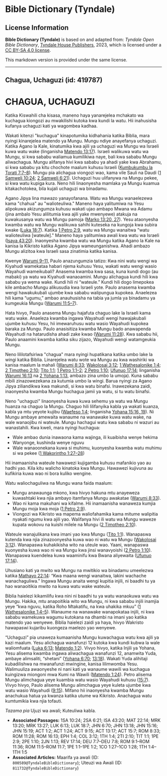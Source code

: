 # Bible Dictionary (Tyndale)

## License Information

**Bible Dictionary (Tyndale)** is based on and adapted from: _Tyndale Open Bible Dictionary_, [Tyndale House Publishers](https://tyndaleopenresources.com/), 2023, which is licensed under a [CC BY-SA 4.0 license](https://creativecommons.org/licenses/by-sa/4.0/legalcode.en).

This markdown version is provided under the same license.



--------------------------------

## Chagua, Uchaguzi (id: 419787)

CHAGUA, UCHAGUZI
================

Katika Kiswahili cha kisasa, maneno haya yanarejelea mchakato wa kuchagua kiongozi au mwakilishi kutoka kwa kundi la watu. Hii inahusisha kufanya uchaguzi kati ya wagombea kadhaa.

Wakati kitenzi "kuchagua" kinapotumika kidhahania katika Biblia, mara nyingi kinarejelea matendo ya Mungu. Mungu ndiye anayefanya uchaguzi. Katika Agano la Kale, kinatumika kwa ajili ya uchaguzi wa Mungu wa Israeli kuwa watu wake (linganisha [Matendo 13:17](https://ref.ly/Acts13:17)). Israeli walikuwa watu wa Mungu, si kwa sababu waliamua kumilikiwa naye, bali kwa sababu Mungu aliwachagua. Mungu alifanya hivi kwa sababu ya ahadi yake kwa Abrahamu, si kwa sababu ya kitu chochote maalum kuhusu Israeli ([Kumbukumbu la Torati 7:7–8](https://ref.ly/Deut7:7-Deut7:8)). Mungu pia alichagua viongozi wao, kama vile Sauli na Daudi ([1 Samweli 10:24](https://ref.ly/1Sam10:24); [2 Samweli 6:21](https://ref.ly/2Sam6:21)). Uchaguzi huu ulifanywa na Mungu pekee, si kwa watu kupiga kura. Neno hili linaonyesha mamlaka ya Mungu kuamua kitakachotokea, bila kujali uchaguzi wa binadamu.

Agano Jipya lina mawazo yanayofanana. Watu wa Mungu wanaelezewa kama "chahua" au "walioteuliwa." Maneno haya yalitumiwa na Yesu alipokuwa akizungumza kuhusu wakati ujao ambapo Mwana wa Adamu (jina ambalo Yesu alilitumia kwa ajili yake mwenyewe) atakuja na kuwakusanya watu wa Mungu pamoja ([Marko 13:20, 27](https://ref.ly/Mark13:20,Mark13:27)). Yesu ataonyesha kwamba watu wa Mungu walikuwa sahihi kuteseka na kungoja kwa subira kwake ([Luka 18:7](https://ref.ly/Luke18:7)). Katika [1 Petro 2:9](https://ref.ly/1Pet2:9), watu wa Mungu wanaitwa "watu walioteuliwa \[wateule]." Maneno haya yalitumiwa awali kwa watu wa Israeli ([Isaya 43:20](https://ref.ly/Isa43:20)). Inaonyesha kwamba watu wa Mungu katika Agano la Kale na kanisa la Kikristo katika Agano Jipya wameunganishwa. Ahadi ambazo Mungu alizitoa kwa Israeli sasa zinatimia katika kanisa.

Kwenye [Warumi 9–11,](https://ref.ly/Rom9:1-Rom11:36) Paulo anazungumzia tatizo: Kwa nini watu wengi wa Kiyahudi wamekataa habari njema kuhusu Yesu, wakati watu wengi wasio Wayahudi wameikubali? Anasema kwamba kwa sasa, kuna kundi dogo (au mabaki) ya watu wa Kiyahudi wanaoamini. Mungu alichagua kundi hili kwa sababu ya wema wake. Kundi hili ni “wateule.” Kundi hili dogo limepokea kile ambacho Mungu alikusudia kwa Israeli yote. Paulo anasema kwamba wengi hawakukubali ujumbe kwa sababu walipungua kupokea. Anaelezea hili kama “ugumu,” ambao anauhusisha na tabia ya jumla ya binadamu ya kumgeukia Mungu ([Warumi 11:5–7](https://ref.ly/Rom11:5-Rom11:7)).

Hata hivyo, Paulo anasema Mungu hajafuta chaguo lake la Israeli kama watu wake. Anaeleza kwamba ingawa Wayahudi wengi hawajakubali ujumbe kuhusu Yesu, hii imewaruhusu watu wasio Wayahudi kupokea baraka za Mungu. Paulo anasisitiza kwamba Mungu bado anawapenda Wayahudi na hatarudisha ahadi zake kwao ([Warumi 11:28](https://ref.ly/Rom11:28)). Kwa sababu hii, Paulo anaamini kwamba katika siku zijazo, Wayahudi wengi watamgeukia Mungu.

Neno lililotafsiriwa "chagua" mara nyingi hupatikana katika umbo lake la wingi katika Biblia. Linarejelea watu wote wa Mungu au kwa washiriki wa kanisa maalum la mahali ([Warumi 8:33](https://ref.ly/Rom8:33); [Wakolosai 3:12](https://ref.ly/Col3:12); [1 Wathesalonike 1:4](https://ref.ly/1Thess1:4); [2 Timotheo 2:10](https://ref.ly/2Tim2:10); [Tito 1:1](https://ref.ly/Titus1:1); [1 Petro 1:1–2](https://ref.ly/1Pet1:1-1Pet1:2); [2 Petro 1:10](https://ref.ly/2Pet1:10); [Ufunuo 17:14](https://ref.ly/Rev17:14); linganisha [Warumi 16:13](https://ref.ly/Rom16:13) na [2 Yohana 1:13](https://ref.ly/2John1:13), ambazo zina umbo la umoja). Kuna sababu mbili zinazowezekana za kutumia umbo la wingi. Barua nyingi za Agano Jipya ziliandikwa kwa makundi, si kwa watu binafsi. Inawezekana zaidi, inaonyesha kwamba Mungu huchagua jamii ya watu, si tu watu binafsi.

Neno "uchaguzi" linaonyesha kuwa kuwa sehemu ya watu wa Mungu huanza na chaguo la Mungu. Chaguo hili lilifanyika kabla ya wakati kuanza, kabla ya mtu yeyote kujibu ([Waefeso 1:4](https://ref.ly/Eph1:4); linganisha [Yohana 15:16, 19](https://ref.ly/John15:16,John15:19)). Ni Mungu ambaye amewaita wanaume na wanawake kuwa watu wake, na wale wanaojibu ni wateule. Mungu hachagui watu kwa sababu ni wazuri au wanastahili. Kwa kweli, mara nyingi huchagua:

* Wale ambao dunia inawaona kama wajinga, ili kuaibisha wenye hekima
* Wanyonge, kushinda wenye nguvu
* Wale wanaoonekana kuwa si muhimu, kuonyesha kwamba watu muhimu si wa pekee ([1 Wakorintho 1:27–28](https://ref.ly/1Cor1:27-1Cor1:28))

Hii inamaanisha wateule hawawezi kujigamba kuhusu mafanikio yao au hadhi yao. Kila kitu walicho kinatoka kwa Mungu. Hawawezi kujivuna au kufikiria kuwa wao ni bora kuliko wengine.

Watu waliochaguliwa na Mungu wana faida maalum:

* Mungu anawaunga mkono, kwa hivyo hakuna mtu anayeweza kuwashtaki kwa njia ambayo itamfanya Mungu awakatae ([Warumi 8:33](https://ref.ly/Rom8:33)).
* Wao ni kama makuhani wa kifalme. Hii inamaanisha wanaweza kumjia Mungu moja kwa moja ([1 Petro 2:9](https://ref.ly/1Pet2:9)).
* Viongozi wa Kikristo wa mapema waliofahamika kama mitume walipitia nyakati ngumu kwa ajili yao. Walifanya hivi ili watu wa Mungu waweze kupata wokovu na kuishi milele na Mungu ([2 Timotheo 2:10](https://ref.ly/2Tim2:10)).

Wateule wanajulikana kwa imani yao kwa Mungu ([Tito 1:1](https://ref.ly/Titus1:1)). Wanapaswa kutenda kwa njia zinazoonyesha kuwa wao ni watu wa Mungu ([Wakolosai 3:12](https://ref.ly/Col3:12)). Wanapaswa kuhakikisha wito na uteule wao. Yaani, wanapaswa kuonyesha kuwa wao ni wa Mungu kwa jinsi wanavyoishi ([2 Petro 1:10](https://ref.ly/2Pet1:10)). Wanapaswa kuendelea kuwa waaminifu kwa Bwana aliyewaita ([Ufunuo 17:14](https://ref.ly/Rev17:14)).

Uhusiano kati ya mwito wa Mungu na mwitikio wa binadamu umeelezwa katika [Mathayo 22:14](https://ref.ly/Matt22:14): “Kwa maana wengi wanaitwa, lakini wachache wanachaguliwa.” Ingawa Mungu anaita wengi kupitia injili, ni baadhi tu ya hao wanaoitikia mwito na kuwa watu wake wateule.

Biblia haielezi kikamilifu kwa nini ni baadhi tu ya watu wanaokuwa watu wa Mungu. Hakika, mtu anapoitikia wito wa Mungu, ni kwa sababu injili inamjia yeye “kwa nguvu, katika Roho Mtakatifu, na kwa uhakika mkuu” ([1 Wathesalonike 1:4–5](https://ref.ly/1Thess1:4-1Thess1:5)). Wanaume na wanawake wanapokataa injili, ni kwa sababu wamekuwa wagumu kutokana na dhambi na imani yao katika matendo yao wenyewe. Biblia haielezi zaidi ya haya, hivyo Wakristo hawapaswi kujaribu kuongeza maelezo yao wenyewe.

“Uchaguzi” pia unaweza kumaanisha Mungu kuwachagua watu kwa ajili ya kazi maalum. Yesu alichagua wanafunzi 12 kutoka kwa kundi kubwa la wale waliomfuata ([Luka 6:13](https://ref.ly/Luke6:13); [Matendo 1:2](https://ref.ly/Acts1:2)). Vivyo hivyo, katika Injili ya Yohana, Yesu alisema kwamba ingawa aliwachagua wanafunzi 12, anamwita Yuda, ambaye alimsaliti, “shetani” ([Yohana 6:70](https://ref.ly/John6:70); [13:18](https://ref.ly/John13:18)). Wakati Yuda alihitaji kubadilishwa na mwanafunzi mwingine, kanisa lilimwomba Yesu. Walimuuliza awaonyeshe ni nani kati ya wanaume wawili wa kuchagua kuingizwa miongoni mwa Kumi na Wawili ([Matendo 1:24](https://ref.ly/Acts1:24)). Petro alisema Mungu alimchagua yeye kuambia watu wasio Wayahudi kuhusu ([15:7](https://ref.ly/Acts15:7)). Vivyo hivyo, Paulo alisema Mungu alimchagua yeye kuleta ujumbe kwa watu wasio Wayahudi ([9:15](https://ref.ly/Acts9:15)). Mifano hii inaonyesha kwamba Mungu anachukua hatua ya kwanza katika utume wa Kikristo. Anachagua watu kumtumikia kwa njia tofauti.

*Tazama pia* Ujuzi wa awali; Kuteuliwa kabla.

* **Associated Passages:** 1SA 10:24; 2SA 6:21; ISA 43:20; MAT 22:14; MRK 13:20; MRK 13:27; LUK 6:13; LUK 18:7; JHN 6:70; JHN 13:18; JHN 15:16; JHN 15:19; ACT 1:2; ACT 1:24; ACT 9:15; ACT 13:17; ACT 15:7; ROM 8:33; ROM 11:28; ROM 16:13; EPH 1:4; COL 3:12; 1TH 1:4; 2TI 2:10; TIT 1:1; 1PE 2:9; 2PE 1:10; 2JN 1:13; REV 17:14; DEU 7:7–DEU 7:8; ROM 9:1–ROM 11:36; ROM 11:5–ROM 11:7; 1PE 1:1–1PE 1:2; 1CO 1:27–1CO 1:28; 1TH 1:4–1TH 1:5
* **Associated Articles:** Maarifa ya awali (ID: `800589@TyndaleBibleDictionary`); Uteuzi wa Awali (ID: `811732@TyndaleBibleDictionary`)

